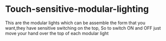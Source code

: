 # Touch-sensitive-modular-lighting
This are the modular lights which can be assemble the form that you want,they have sensitive switching on the top, So to switch ON and OFF just move your hand over the top of each modular light
